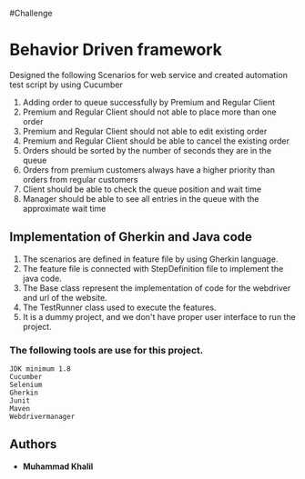 #Challenge
# Behavior Driven framework

Designed the following Scenarios for web service and created automation test script by using Cucumber

1. Adding order to queue successfully by Premium and Regular Client
2. Premium and Regular Client should not able to place more than one order
3. Premium and Regular Client should not able to edit existing order
4. Premium and Regular Client should be able to cancel the existing order
5. Orders should be sorted by the number of seconds they are in the queue
6. Orders from premium customers always have a higher priority than orders from regular customers
7. Client should be able to check the queue position and wait time
8. Manager should be able to see all entries in the queue with the approximate wait time

## Implementation of Gherkin and Java code

1. The scenarios are defined in feature file by using Gherkin language. 
2. The feature file is connected with StepDefinition file to implement the java code. 
3. The Base class represent the implementation of code for the webdriver and url of the website.
4. The TestRunner class used to execute the features.
5. It is a dummy project, and we don't have proper user interface to run the project.

### The following tools are use for this project.

```
JDK minimum 1.8
Cucumber 
Selenium
Gherkin
Junit
Maven
Webdrivermanager
```


## Authors

* **Muhammad Khalil** 